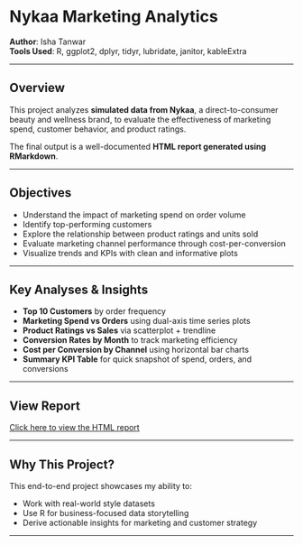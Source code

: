# Nykaa Marketing Analytics

**Author**: Isha Tanwar  
**Tools Used**: R, ggplot2, dplyr, tidyr, lubridate, janitor, kableExtra

---

## Overview

This project analyzes **simulated data from Nykaa**, a direct-to-consumer beauty and wellness brand, to evaluate the effectiveness of marketing spend, customer behavior, and product ratings.

The final output is a well-documented **HTML report generated using RMarkdown**.

---

## Objectives

- Understand the impact of marketing spend on order volume  
- Identify top-performing customers  
- Explore the relationship between product ratings and units sold  
- Evaluate marketing channel performance through cost-per-conversion  
- Visualize trends and KPIs with clean and informative plots  

---

## Key Analyses & Insights

- **Top 10 Customers** by order frequency  
- **Marketing Spend vs Orders** using dual-axis time series plots  
- **Product Ratings vs Sales** via scatterplot + trendline  
- **Conversion Rates by Month** to track marketing efficiency  
- **Cost per Conversion by Channel** using horizontal bar charts  
- **Summary KPI Table** for quick snapshot of spend, orders, and conversions  

---

## View Report

[Click here to view the HTML report](https://yourusername.github.io/nykaa-marketing-analysis/nykaa_analysis.html)

---

## Why This Project?

This end-to-end project showcases my ability to:
- Work with real-world style datasets
- Use R for business-focused data storytelling
- Derive actionable insights for marketing and customer strategy

---







